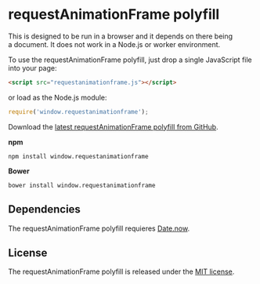 # requestAnimationFrame polyfill

This is designed to be run in a browser and it depends on there being a document. It does not work in a Node.js or worker environment.

To use the requestAnimationFrame polyfill, just drop a single JavaScript file into your page:
```html
<script src="requestanimationframe.js"></script>
```
or load as the Node.js module:
```javascript
require('window.requestanimationframe');
```

Download the [latest requestAnimationFrame polyfill from GitHub](https://raw.githubusercontent.com/Polyfiller/requestAnimationFrame/master/requestanimationframe.js).

**npm**
```
npm install window.requestanimationframe
```
**Bower**
```
bower install window.requestanimationframe
```

## Dependencies

The requestAnimationFrame polyfill requieres [Date.now](https://developer.mozilla.org/en/docs/Web/JavaScript/Reference/Global_Objects/Date/now).

## License

The requestAnimationFrame polyfill is released under the [MIT license](https://github.com/Polyfiller/requestAnimationFrame/blob/master/LICENSE).
